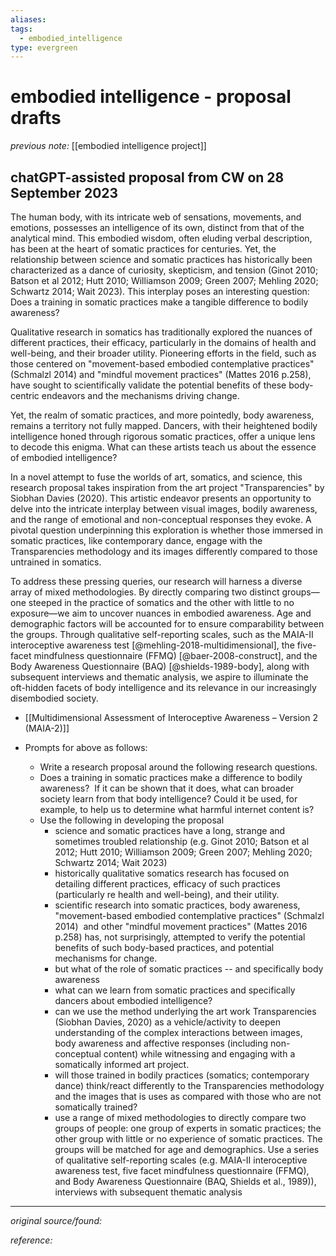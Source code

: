 ```yaml
---
aliases: 
tags:
  - embodied_intelligence
type: evergreen
---
```


# embodied intelligence - proposal drafts

_previous note:_ [[embodied intelligence project]]

## chatGPT-assisted proposal from CW on 28 September 2023

The human body, with its intricate web of sensations, movements, and emotions, possesses an intelligence of its own, distinct from that of the analytical mind. This embodied wisdom, often eluding verbal description, has been at the heart of somatic practices for centuries. Yet, the relationship between science and somatic practices has historically been characterized as a dance of curiosity, skepticism, and tension (Ginot 2010; Batson et al 2012; Hutt 2010; Williamson 2009; Green 2007; Mehling 2020; Schwartz 2014; Wait 2023). This interplay poses an interesting question: Does a training in somatic practices make a tangible difference to bodily awareness? 

Qualitative research in somatics has traditionally explored the nuances of different practices, their efficacy, particularly in the domains of health and well-being, and their broader utility. Pioneering efforts in the field, such as those centered on "movement-based embodied contemplative practices" (Schmalzl 2014) and "mindful movement practices" (Mattes 2016 p.258), have sought to scientifically validate the potential benefits of these body-centric endeavors and the mechanisms driving change.  

Yet, the realm of somatic practices, and more pointedly, body awareness, remains a territory not fully mapped. Dancers, with their heightened bodily intelligence honed through rigorous somatic practices, offer a unique lens to decode this enigma. What can these artists teach us about the essence of embodied intelligence? 

In a novel attempt to fuse the worlds of art, somatics, and science, this research proposal takes inspiration from the art project "Transparencies" by Siobhan Davies (2020). This artistic endeavor presents an opportunity to delve into the intricate interplay between visual images, bodily awareness, and the range of emotional and non-conceptual responses they evoke. A pivotal question underpinning this exploration is whether those immersed in somatic practices, like contemporary dance, engage with the Transparencies methodology and its images differently compared to those untrained in somatics.  

To address these pressing queries, our research will harness a diverse array of mixed methodologies. By directly comparing two distinct groups—one steeped in the practice of somatics and the other with little to no exposure—we aim to uncover nuances in embodied awareness. Age and demographic factors will be accounted for to ensure comparability between the groups. Through qualitative self-reporting scales, such as the MAIA-II interoceptive awareness test [@mehling-2018-multidimensional], the five-facet mindfulness questionnaire (FFMQ) [@baer-2008-construct], and the Body Awareness Questionnaire (BAQ) [@shields-1989-body], along with subsequent interviews and thematic analysis, we aspire to illuminate the oft-hidden facets of body intelligence and its relevance in our increasingly disembodied society.

- [[Multidimensional Assessment of Interoceptive Awareness – Version 2 (MAIA-2)]]

- Prompts for above as follows: 
	+ Write a research proposal around the following research questions.  
	+ Does a training in somatic practices make a difference to bodily awareness?  If it can be shown that it does, what can broader society learn from that body intelligence? Could it be used, for example, to help us to determine what harmful internet content is?  
	+ Use the following in developing the proposal  
		- science and somatic practices have a long, strange and sometimes troubled relationship (e.g. Ginot 2010; Batson et al 2012; Hutt 2010; Williamson 2009; Green 2007; Mehling 2020; Schwartz 2014; Wait 2023)  
		- historically qualitative somatics research has focused on detailing different practices, efficacy of such practices (particularly re health and well-being), and their utility. 
		- scientific research into somatic practices, body awareness, "movement-based embodied contemplative practices" (Schmalzl 2014)  and other "mindful movement practices" (Mattes 2016 p.258) has, not surprisingly, attempted to verify the potential benefits of such body-based practices, and potential mechanisms for change.  
		- but what of the role of somatic practices -- and specifically body awareness   
		- what can we learn from somatic practices and specifically dancers about embodied intelligence?  
		- can we use the method underlying the art work Transparencies (Siobhan Davies, 2020) as a vehicle/activity to deepen understanding of the complex interactions between images, body awareness and affective responses (including non-conceptual content) while witnessing and engaging with a somatically informed art project.   
		- will those trained in bodily practices (somatics; contemporary dance) think/react differently to the Transparencies methodology and the images that is uses as compared with those who are not somatically trained?  
		- use a range of mixed methodologies to directly compare two groups of people: one group of experts in somatic practices; the other group with little or no experience of somatic practices. The groups will be matched for age and demographics. Use a series of qualitative self-reporting scales (e.g. MAIA-II interoceptive awareness test, five facet mindfulness questionnaire (FFMQ), and Body Awareness Questionnaire (BAQ, Shields et al., 1989)), interviews with subsequent thematic analysis

---

_original source/found:_ 

_reference:_ 



